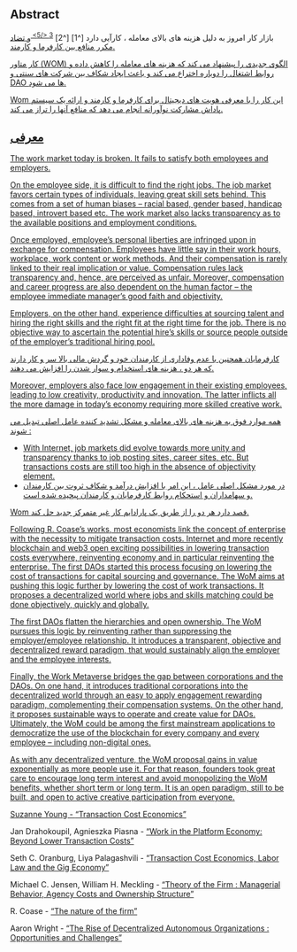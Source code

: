 

## Abstract

بازار کار امروز به دلیل هزینه های بالای معامله ، کارآیی دارد \[^1\] \[^2\] <sup id="fnref:3"> <a href="#fn:3" class="footnote-ref"> 3 </5> </sup> و تضاد مکرر منافع بین کارفرما و کارمند.</p> 

<p spaces-before="0">
  کار متاور (WOM) الگوی جدیدی را پیشنهاد می کند که هزینه های معامله را کاهش داده و روابط اشتغال را دوباره اختراع می کند و باعث ایجاد شکاف بین شرکت های سنتی و DAO ها می شود.
</p>

<p spaces-before="0">
  Wom این کار را با معرفی هویت های دیجیتال برای کارفرما و کارمند و ارائه یک سیستم پاداش مشارکت نوآورانه انجام می دهد که منافع آنها را تراز می کند.
</p>

<h2 spaces-before="0">
  معرفی
</h2>

<p spaces-before="0">
  The work market today is broken. It fails to satisfy both employees and employers.
</p>

<p spaces-before="0">
  On the employee side, it is difficult to find the right jobs. The job market favors certain types of individuals, leaving great skill sets behind. This comes from a set of human biases – racial based, gender based, handicap based, introvert based etc. The work market also lacks transparency as to the available positions and employment conditions.
</p>

<p spaces-before="0">
  Once employed, employee’s personal liberties are infringed upon in exchange for compensation. Employees have little say in their work hours, workplace, work content or work methods. And their compensation is rarely linked to their real implication or value. Compensation rules lack transparency and, hence, are perceived as unfair. Moreover, compensation and career progress are also dependent on the human factor – the employee immediate manager’s good faith and objectivity.
</p>

<p spaces-before="0">
  Employers, on the other hand, experience difficulties at sourcing talent and hiring the right skills and the right fit at the right time for the job. There is no objective way to ascertain the potential hire’s skills or source people outside of the employer’s traditional hiring pool.
</p>

<p spaces-before="0">
  کارفرمایان همچنین با عدم وفاداری از کارمندان خود و گردش مالی بالا سر و کار دارند که هر دو ، هزینه های استخدام و سوار شدن را افزایش می دهند.
</p>

<p spaces-before="0">
  Moreover, employers also face low engagement in their existing employees, leading to low creativity, productivity and innovation. The latter inflicts all the more damage in today’s economy requiring more skilled creative work.
</p>

<p spaces-before="0">
  همه موارد فوق به هزینه های بالای معامله و مشکل تشدید کننده عامل اصلی تبدیل می شوند <fnref target="4" />:
</p>

<ul>
  <li>
    With Internet, job markets did evolve towards more unity and transparency thanks to job posting sites, career sites, etc. But transactions costs are still too high in the absence of objectivity element.
  </li>
  <li>
    در مورد مشکل اصلی عامل ، این امر با افزایش درآمد و شکاف ثروت بین کارمندان و سهامداران و استحکام روابط کارفرمایان و کارمندان پیچیده شده است.
  </li>
</ul>

<p spaces-before="0">
  Wom قصد دارد هر دو را از طریق یک پارادایم کار غیر متمرکز جدید حل کند.
</p>

<p spaces-before="0">
  Following R. Coase’s works<fnref target="5" />, most economists link the concept of enterprise with the necessity to mitigate transaction costs. Internet and more recently blockchain and web3 open exciting possibilities in lowering transaction costs everywhere, reinventing economy and in particular reinventing the enterprise. The first DAOs<fnref target="6" /> started this process focusing on lowering the cost of transactions for capital sourcing and governance. The WoM aims at pushing this logic further by lowering the cost of work transactions. It proposes a decentralized world where jobs and skills matching could be done objectively, quickly and globally.
</p>

<p spaces-before="0">
  The first DAOs flatten the hierarchies and open ownership. The WoM pursues this logic by reinventing rather than suppressing the employer/employee relationship. It introduces a transparent, objective and decentralized reward paradigm, that would sustainably align the employer and the employee interests.
</p>

<p spaces-before="0">
  Finally, the Work Metaverse bridges the gap between corporations and the DAOs. On one hand, it introduces traditional corporations into the decentralized world through an easy to apply engagement rewarding paradigm, complementing their compensation systems. On the other hand, it proposes sustainable ways to operate and create value for DAOs. Ultimately, the WoM could be among the first mainstream applications to democratize the use of the blockchain for every company and every employee – including non-digital ones.
</p>

<p spaces-before="0">
  As with any decentralized venture, the WoM proposal gains in value exponentially as more people use it. For that reason, founders took great care to encourage long term interest and avoid monopolizing the WoM benefits, whether short term or long term. It is an open paradigm, still to be built, and open to active creative participation from everyone.
</p>

<footnotes>
  <fn name="1" spaces-before="0">
    <p spaces-before="0">
      Suzanne Young - <a href="https://www.academia.edu/24703426/Transaction_Cost_Economics">“Transaction Cost Economics”</a>
    </p>
  </fn>
  
  <fn name="2" spaces-before="0">
    <p spaces-before="0">
      Jan Drahokoupil, Agnieszka Piasna - <a href="https://www.intereconomics.eu/contents/year/2017/number/6/article/work-in-the-platform-economy-beyond-lower-transaction-costs.html">“Work in the Platform Economy: Beyond Lower Transaction Costs”</a>
    </p>
  </fn>
  
  <fn name="3" spaces-before="0">
    <p spaces-before="0">
      Seth C. Oranburg, Liya Palagashvili - <a href="https://dsc.duq.edu/cgi/viewcontent.cgi?article=1115&context=law-faculty-scholarship">“Transaction Cost Economics, Labor Law and the Gig Economy”</a>
    </p>
  </fn>
  
  <fn name="4" spaces-before="0">
    <p spaces-before="0">
      Michael C. Jensen, William H. Meckling - <a href="https://www.sfu.ca/~wainwrig/Econ400/jensen-meckling.pdf">“Theory of the Firm : Managerial Behavior, Agency Costs and Ownership Structure”</a>
    </p>
  </fn>
  
  <fn name="5" spaces-before="0">
    <p spaces-before="0">
      R. Coase - <a href="http://econdse.org/wp-content/uploads/2014/09/firm-coase.pdf">“The nature of the firm”</a>
    </p>
  </fn>
  
  <fn name="6" spaces-before="0">
    <p spaces-before="0">
      Aaron Wright - <a href="https://stanford-jblp.pubpub.org/pub/rise-of-daos/release/1">“The Rise of Decentralized Autonomous Organizations : Opportunities and Challenges”</a>
    </p>
  </fn>
</footnotes>


